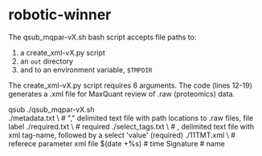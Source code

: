 # robotic-winner

The qsub_mqpar-vX.sh bash script accepts file paths to:

1) a create_xml-vX.py script
2) an `out` directory
3) and to an environment variable, `$TMPDIR` 

The create_xml-vX.py script requires 6 arguments.
The code (lines 12-19) generates a .xml file for MaxQuant review of .raw (proteomics) data. 

qsub ./qsub_mqpar-vX.sh \
     ./metadata.txt \ # "," delimited text file with path locations to .raw files, file label
     ./required.txt \ # required
     ./select_tags.txt \ # , delimited text file with xml tag-name, followed by a select 'value' (required)
     ./11TMT.xml \ # referece parameter xml file 
     $(date +%s) # time 
     Signature # name



